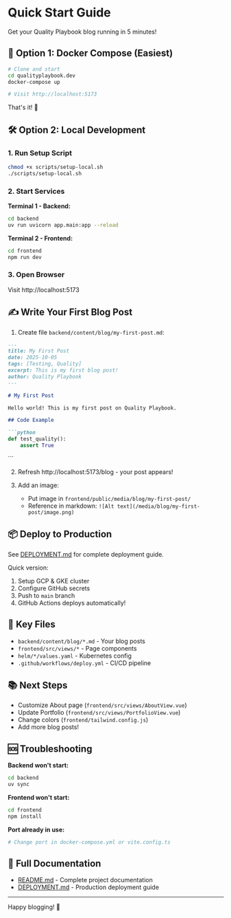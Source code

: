 # Quick Start Guide

Get your Quality Playbook blog running in 5 minutes!

## 🚀 Option 1: Docker Compose (Easiest)

```bash
# Clone and start
cd qualityplaybook.dev
docker-compose up

# Visit http://localhost:5173
```

That's it! 🎉

## 🛠️ Option 2: Local Development

### 1. Run Setup Script

```bash
chmod +x scripts/setup-local.sh
./scripts/setup-local.sh
```

### 2. Start Services

**Terminal 1 - Backend:**
```bash
cd backend
uv run uvicorn app.main:app --reload
```

**Terminal 2 - Frontend:**
```bash
cd frontend
npm run dev
```

### 3. Open Browser

Visit http://localhost:5173

## ✍️ Write Your First Blog Post

1. Create file `backend/content/blog/my-first-post.md`:

```markdown
---
title: My First Post
date: 2025-10-05
tags: [Testing, Quality]
excerpt: This is my first blog post!
author: Quality Playbook
---

# My First Post

Hello world! This is my first post on Quality Playbook.

## Code Example

```python
def test_quality():
    assert True
```
\```

2. Refresh http://localhost:5173/blog - your post appears!

3. Add an image:
   - Put image in `frontend/public/media/blog/my-first-post/`
   - Reference in markdown: `![Alt text](/media/blog/my-first-post/image.png)`

## 📦 Deploy to Production

See [DEPLOYMENT.md](DEPLOYMENT.md) for complete deployment guide.

Quick version:

1. Setup GCP & GKE cluster
2. Configure GitHub secrets
3. Push to `main` branch
4. GitHub Actions deploys automatically!

## 🎯 Key Files

- `backend/content/blog/*.md` - Your blog posts
- `frontend/src/views/*` - Page components
- `helm/*/values.yaml` - Kubernetes config
- `.github/workflows/deploy.yml` - CI/CD pipeline

## 📚 Next Steps

- Customize About page (`frontend/src/views/AboutView.vue`)
- Update Portfolio (`frontend/src/views/PortfolioView.vue`)
- Change colors (`frontend/tailwind.config.js`)
- Add more blog posts!

## 🆘 Troubleshooting

**Backend won't start:**
```bash
cd backend
uv sync
```

**Frontend won't start:**
```bash
cd frontend
npm install
```

**Port already in use:**
```bash
# Change port in docker-compose.yml or vite.config.ts
```

## 📖 Full Documentation

- [README.md](README.md) - Complete project documentation
- [DEPLOYMENT.md](DEPLOYMENT.md) - Production deployment guide

---

Happy blogging! 🎉
